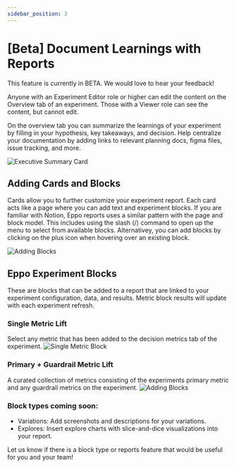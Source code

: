 ```yaml
---
sidebar_position: 3
---
```


# [Beta] Document Learnings with Reports

This feature is currently in BETA. We would love to hear your feedback!

Anyone with an Experiment Editor role or higher can edit the content on the Overview tab of an experiment. Those with a Viewer role can see the content, but cannot edit. 

On the overview tab you can summarize the learnings of your experiment by filling in your hypothesis, key takeaways, and decision. Help centralize your documentation by adding links to relevant planning docs, figma files, issue tracking, and more.

![Executive Summary Card](/img/experiments/reports/top-summary-card.png)


## Adding Cards and Blocks
Cards allow you to further customize your experiment report. Each card acts like a page where you can add text and experiment blocks. If you are familiar with Notion, Eppo reports uses a similar pattern with the page and block model. This includes using the slash (/) command to open up the menu to select from available blocks. Alternativey, you can add blocks by clicking on the plus icon when hovering over an existing block. 

![Adding Blocks](/img/experiments/reports/adding-metric-block.gif)

## Eppo Experiment Blocks
These are blocks that can be added to a report that are linked to your experiment configuration, data, and results. Metric block results will update with each experiment refresh.

### Single Metric Lift
Select any metric that has been added to the decision metrics tab of the experiment. 
![Single Metric Block](/img/experiments/reports/single-metric-block.png)

### Primary + Guardrail Metric Lift
A curated collection of metrics consisting of the experiments primary metric and any guardrail metrics on the experiment. 
![Adding Blocks](/img/experiments/reports/primary-guardrail-block.png)

### Block types coming soon:
* Variations: Add screenshots and descriptions for your variations. 
* Explores: Insert explore charts with slice-and-dice visualizations into your report.


Let us know if there is a block type or reports feature that would be useful for you and your team!